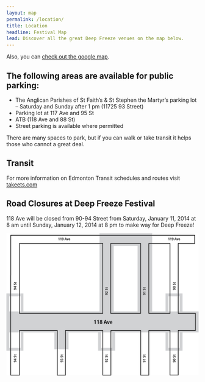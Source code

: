 ```yaml
---
layout: map
permalink: /location/
title: Location
headline: Festival Map
lead: Discover all the great Deep Freeze venues on the map below.
---
```


Also, you can [check out the google map](http://goo.gl/maps/H2Cxk).

<!-- or download a copy of our program. You can find the map on pages 24-25 of the program. -->

## The following areas are available for public parking:

- The Anglican Parishes of St Faith’s & St Stephen the Martyr’s parking lot – Saturday and Sunday after 1 pm (11725 93 Street)
- Parking lot at 117 Ave and 95 St
- ATB (118 Ave and 88 St)
- Street parking is available where permitted

There are many spaces to park, but if you can walk or take transit it helps those who cannot a great deal.

## Transit

For more information on Edmonton Transit schedules and routes visit [takeets.com](http://takeets.com)

## Road Closures at Deep Freeze Festival

118 Ave will be closed from 90-94 Street from Saturday, January 11, 2014 at 8 am until Sunday, January 12, 2014 at 8 pm to make way for Deep Freeze!

![DF2014-roadclosure.png](/uploads/DF2014-roadclosure.png)
